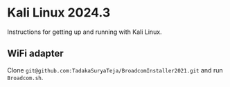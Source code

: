# Kali Linux 2024.3

Instructions for getting up and running with Kali Linux.


## WiFi adapter

Clone `git@github.com:TadakaSuryaTeja/BroadcomInstaller2021.git` and run `Broadcom.sh`.
